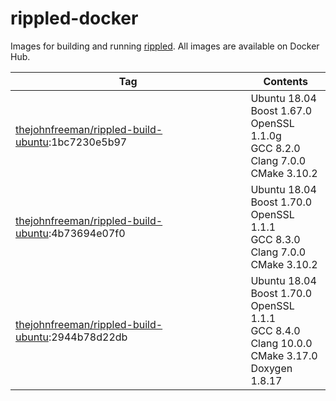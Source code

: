 # rippled-docker

Images for building and running [rippled](https://github.com/ripple/rippled).
All images are available on Docker Hub.

| Tag | Contents |
| --- | -------- |
| [thejohnfreeman/rippled-build-ubuntu](https://cloud.docker.com/repository/docker/thejohnfreeman/rippled-build-ubuntu):1bc7230e5b97 | Ubuntu 18.04 <br /> Boost 1.67.0 <br /> OpenSSL 1.1.0g <br /> GCC 8.2.0 <br /> Clang 7.0.0 <br /> CMake 3.10.2
| [thejohnfreeman/rippled-build-ubuntu](https://cloud.docker.com/repository/docker/thejohnfreeman/rippled-build-ubuntu):4b73694e07f0 | Ubuntu 18.04 <br /> Boost 1.70.0 <br /> OpenSSL 1.1.1 <br /> GCC 8.3.0 <br /> Clang 7.0.0 <br /> CMake 3.10.2
| [thejohnfreeman/rippled-build-ubuntu](https://cloud.docker.com/repository/docker/thejohnfreeman/rippled-build-ubuntu):2944b78d22db | Ubuntu 18.04 <br /> Boost 1.70.0 <br /> OpenSSL 1.1.1 <br /> GCC 8.4.0 <br /> Clang 10.0.0 <br /> CMake 3.17.0 <br /> Doxygen 1.8.17

